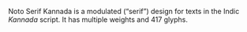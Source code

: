 Noto Serif Kannada is a modulated (“serif”) design for texts in the Indic _Kannada_ script. It has multiple weights and 417 glyphs.